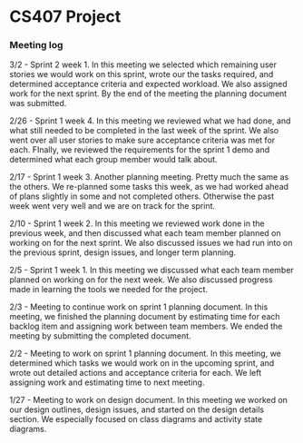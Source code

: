 # CS407 Project

### Meeting log

3/2 - Sprint 2 week 1. In this meeting we selected which remaining user stories we would work on this sprint, wrote our the tasks required, and determined acceptance criteria and expected workload. We also assigned work for the next sprint. By the end of the meeting the planning document was submitted.

2/26 - Sprint 1 week 4. In this meeting we reviewed what we had done, and what still needed to be completed in the last week of the sprint. We also went over all user stories to make sure acceptance criteria was met for each. FInally, we reviewed the requirements for the sprint 1 demo and determined what each group member would talk about.

2/17 - Sprint 1 week 3. Another planning meeting. Pretty much the same as the others. We re-planned some tasks this week, as we had worked ahead of plans slightly in some and not completed others. Otherwise the past week went very well and we are on track for the sprint.

2/10 - Sprint 1 week 2. In this meeting we reviewed work done in the previous week, and then discussed what each team member planned on working on for the next sprint. We also discussed issues we had run into on the previous sprint, design issues, and longer term planning.

2/5 - Sprint 1 week 1. In this meeting we discussed what each team member planned on working on for the next week. We also discussed progress made in learning the tools we needed for the project.

2/3 - Meeting to continue work on sprint 1 planning document. In this meeting, we finished the planning document by estimating time for each backlog item and assigning work between team members. We ended the meeting by submitting the completed document.

2/2 - Meeting to work on sprint 1 planning document. In this meeting, we determined which tasks we would work on in the upcoming sprint, and wrote out detailed actions and acceptance criteria for each. We left assigning work and estimating time to next meeting.

1/27 - Meeting to work on design document. In this meeting we worked on our design outlines, design issues, and started on the design details section. We especially focused on class diagrams and activity state diagrams.

